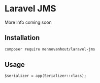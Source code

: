 # Laravel JMS

More info coming soon

## Installation

```bash
composer require mennovanhout/laravel-jms
```

## Usage

```
$serializer = app(Serializer::class);
```
